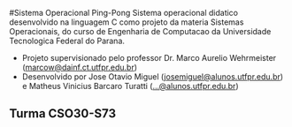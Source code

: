 #Sistema Operacional Ping-Pong
Sistema operacional didatico desenvolvido na linguagem C como projeto da materia Sistemas Operacionais, do curso de Engenharia de Computacao da Universidade Tecnologica Federal do Parana.
* Projeto supervisionado pelo professor Dr. Marco Aurelio Wehrmeister (marcow@dainf.ct.utfpr.edu.br)
* Desenvolvido por Jose Otavio Miguel (josemiguel@alunos.utfpr.edu.br) e Matheus Vinicius Barcaro Turatti (...@alunos.utfpr.edu.br)

## Turma CSO30-S73
